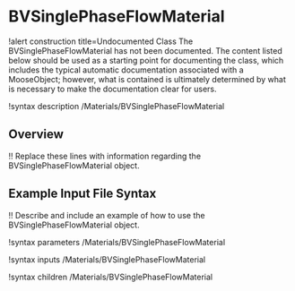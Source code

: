 # BVSinglePhaseFlowMaterial

!alert construction title=Undocumented Class
The BVSinglePhaseFlowMaterial has not been documented. The content listed below should be used as a starting point for
documenting the class, which includes the typical automatic documentation associated with a
MooseObject; however, what is contained is ultimately determined by what is necessary to make the
documentation clear for users.

!syntax description /Materials/BVSinglePhaseFlowMaterial

## Overview

!! Replace these lines with information regarding the BVSinglePhaseFlowMaterial object.

## Example Input File Syntax

!! Describe and include an example of how to use the BVSinglePhaseFlowMaterial object.

!syntax parameters /Materials/BVSinglePhaseFlowMaterial

!syntax inputs /Materials/BVSinglePhaseFlowMaterial

!syntax children /Materials/BVSinglePhaseFlowMaterial
